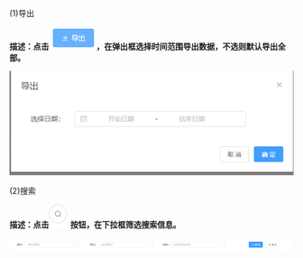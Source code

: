 (1)导出

**描述：点击**![](/media/80e494b8522a4908f899b0259c0f26e3.png)**，在弹出框选择时间范围导出数据，不选则默认导出全部。**

![](/media/1245676cef72f71b97bfc8ec31f5c9e6.png)

(2)搜索

**描述：点击**![](/media/3842458edd34b7fcf1c66a2243d699da.png)**按钮，在下拉框筛选搜索信息。**

![](/media/81f6a5be7cb7e97629bd3f40f53fc7ff.png)
